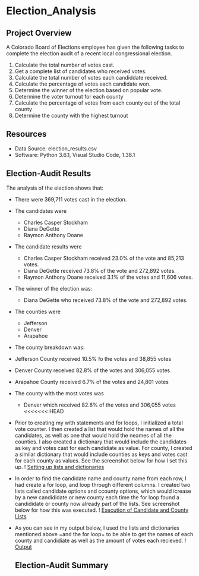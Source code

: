 # Election_Analysis

## Project Overview
A Colorado Board of Elections employee has given the following tasks to complete the election audit of a recent local congressional election.

1. Calculate the total number of votes cast.
2. Get a complete list of candidates who received votes.
3. Calculate the total number of votes each candiddate received.
4. Calculate the percentage of votes each candidate won.
5. Determine the winner of the election based on popular vote.
6. Determine the voter turnout for each county
7. Calculate the percentage of votes from each county out of the total county
8. Determine the county with the highest turnout

## Resources
- Data Source: election_results.csv
- Software: Python 3.6.1, Visual Studio Code, 1.38.1

## Election-Audit Results
The analysis of the election shows that:
- There were 369,711 votes cast in the election.
- The candidates were
  - Charles Casper Stockham
  - Diana DeGette
  - Raymon Anthony Doane
- The candidate results were
  - Charles Casper Stockham received 23.0% of the vote and 85,213 votes.
  - Diana DeGette received 73.8% of the vote and 272,892 votes. 
  - Raymon Anthony Doane received 3.1% of the votes and 11,606 votes.
- The winner of the election was:
  - Diana DeGette who received 73.8% of the vote and 272,892 votes.
- The counties were
  - Jefferson
  - Denver
  - Arapahoe
-  The county breakdown was:
  - Jefferson County received 10.5% fo the votes and 38,855 votes
  - Denver County received 82.8% of the votes and 306,055 votes
  - Arapahoe County received 6.7% of the votes and 24,801 votes
- The county with the most votes was
  - Denver which received 82.8% of the votes and 306,055 votes  
<<<<<<< HEAD

- Prior to creating my with statements and for loops, I initialized a total vote counter. I then created a list that would hold the names of all the candidates, as well as one that would hold the neames of all the counties. I also created a dictionary that would include the candidates as key and votes cast for each candidiate as value. For county, I created a similar dictionary that would include counties as keys and votes cast for each county as values. See the screenshot below for how I set this up.
! [Setting up lists and dictionaries](Resources/County_and_Candidate_Lists_and_Dictionaries.png)

- In order to find the candidate name and county name from each row, I had create a for loop, and loop through different columns. I created two lists called candidate options and ccounty options, which would icrease by a new candididate or new county each time the for loop found a candididate or county now already part of the lists. See screenshot below for how this was executed.
! [Execution of Candidate and County Lists](Resources/Candidate%20and%20County.png)

- As you can see in my output below, I used the lists and dictionaries mentioned above =and the for loop= to be able to get the names of each county and candidiate as well as the amount of votes each recieved. 
! [Output](Resources/Output.png)
  
  ## Election-Audit Summary